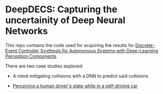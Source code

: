 # DeepDECS: Capturing the uncertainity of Deep Neural Networks

This repo contains the code used for acquiring the results for [Discrete-Event Controller Synthesis for Autonomous Systems with Deep-Learning Perception Components](https://arxiv.org/abs/2202.03360).

There are two case studies explored:

- A robot mitigating collisions with a DNN to predict said collisions

- [Perceiving a human driver's state while in a self-driving car](https://www.york.ac.uk/assuring-autonomy/demonstrators/autonomous-driving/)


